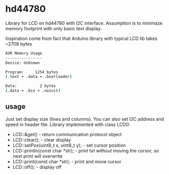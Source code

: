 # hd44780

Library for LCD on hd44780 with I2C interface.
Assumption is to minimaze memory footprint with only basic
text display.

Inspiration come from fact that Arduino library with 
typical LCD lib takes ~2708 bytes

```bash
AVR Memory Usage
----------------
Device: Unknown

Program:     1254 bytes
(.text + .data + .bootloader)

Data:          2 bytes
(.data + .bss + .noinit)
```

## usage

Just set display size (lines and columns). You can also set I2C address and speed
in header file. Library implemented with class LCD():

- LCD::&get() - return communication protocol object
- LCD::clear(); - clear display
- LCD::setPos(uint8_t x, uint8_t y); - set cursor position
- LCD::println(const char *str); - print txt without moving the
cursor, so next print will overwrite
- LCD::print(const char *str); - print and move cursor
- LCD::off(); - display off
